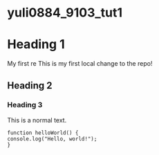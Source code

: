 # yuli0884_9103_tut1
# Heading 1
My first re
This is my first local change to the repo!
## Heading 2
### Heading 3
This is a normal text.
```
function helloWorld() {
console.log("Hello, world!");
}
```